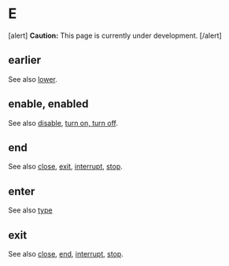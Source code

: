 # E

[alert] **Caution:** This page is currently under development. [/alert]

## earlier


See also [lower](l.md).

## enable, enabled


See also [disable](), [turn on, turn off]().

## end


See also [close](), [exit](), [interrupt](), [stop]().

## enter


See also [type](t.md)

## exit

See also [close](), [end](), [interrupt](), [stop]().
